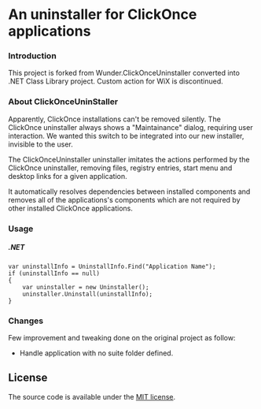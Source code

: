 An uninstaller for ClickOnce applications
===========================

### Introduction

This project is forked from Wunder.ClickOnceUninstaller converted into .NET Class Library project. Custom action for WiX is discontinued.

### About ClickOnceUninStaller

Apparently, ClickOnce installations can't be removed silently. The ClickOnce uninstaller always shows a "Maintainance" dialog, requiring user interaction. We wanted this switch to be integrated into our new installer, invisible to the user.

The ClickOnceUninstaller uninstaller imitates the actions performed by the ClickOnce uninstaller, removing files, registry entries, start menu and desktop links for a given application.

It automatically resolves dependencies between installed components and removes all of the applications's components which are not required by other installed ClickOnce applications.

### Usage

##### .NET

    var uninstallInfo = UninstallInfo.Find("Application Name");
    if (uninstallInfo == null)
    {
        var uninstaller = new Uninstaller();
        uninstaller.Uninstall(uninstallInfo);
    }

### Changes

Few improvement and tweaking done on the original project as follow:
- Handle application with no suite folder defined. 

## License

The source code is available under the [MIT license](http://opensource.org/licenses/mit-license.php).
